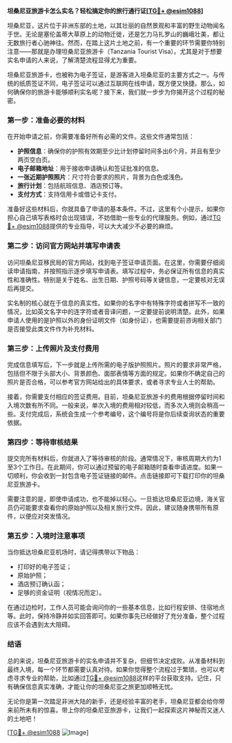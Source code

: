 **坦桑尼亚旅游卡怎么实名？轻松搞定你的旅行通行证[[TG💪+ @esim1088](https://t.me/s/esim1088)]**

坦桑尼亚，这片位于非洲东部的土地，以其壮丽的自然景观和丰富的野生动物闻名于世。无论是塞伦盖蒂大草原上的动物迁徙，还是乞力马扎罗山的巍峨壮美，都让无数旅行者心驰神往。然而，在踏上这片土地之前，有一个重要的环节需要你特别注意——那就是办理坦桑尼亚旅游卡（Tanzania Tourist Visa）。尤其是对于想要实名申请的人来说，了解清楚流程显得尤为重要。

坦桑尼亚旅游卡，也被称为电子签证，是游客进入坦桑尼亚的主要方式之一。与传统的纸质签证不同，电子签证可以通过互联网在线申请，既方便又快捷。那么，如何确保你的旅游卡能够顺利实名呢？接下来，我们就一步步为你揭开这个过程的秘密。

### **第一步：准备必要的材料**
在开始申请之前，你需要准备好所有必需的文件。这些文件通常包括：
- **护照信息**：确保你的护照有效期至少比计划停留时间多出6个月，并且有至少两页空白页。
- **电子邮箱地址**：用于接收申请确认和签证批准的信息。
- **一张近期护照照片**：尺寸符合要求的照片，背景为白色或浅色。
- **旅行计划**：包括航班信息、酒店预订等。
- **支付方式**：支持信用卡或借记卡支付。

准备好这些材料后，你就具备了申请的基本条件。不过，这里有个小提示，如果你担心自己填写表格时会出现错误，不妨借助一些专业的代理服务。例如，通过[TG💪+ @esim1088](https://t.me/s/esim1088)提供的专业指导，可以大大减少不必要的麻烦。

### **第二步：访问官方网站并填写申请表**
访问坦桑尼亚移民局的官方网站，找到电子签证申请页面。在这里，你需要仔细阅读申请指南，并按照指示逐步填写申请表。填写过程中，务必保证所有信息的真实性和准确性。特别是关于姓名、出生日期、护照号码等关键信息，一定要核对无误后再提交。

实名制的核心就在于信息的真实性。如果你的名字中有特殊字符或者拼写不一致的情况，比如英文名字中的连字符或者音译问题，一定要提前说明清楚。此外，如果申请人使用的是护照以外的身份证明文件（如身份证），也需要提前咨询相关部门是否接受此类文件作为补充材料。

### **第三步：上传照片及支付费用**
完成信息填写后，下一步就是上传所需的电子版护照照片。照片的要求非常严格，包括但不限于头部大小、背景颜色、面部表情等方面的规定。如果你不确定自己的照片是否合格，可以参考官方网站给出的具体要求，或者寻求专业人士的帮助。

接着，你需要支付相应的签证费用。目前，坦桑尼亚旅游卡的费用根据停留时间和入境次数有所不同。一般来说，单次入境的费用相对较低，而多次入境则会稍高一些。支付完成后，系统会生成一个参考编号，这个编号将是你后续查询状态的重要依据。

### **第四步：等待审核结果**
提交完所有材料后，你就进入了等待审核的阶段。通常情况下，审核周期大约为1至3个工作日。在此期间，你可以通过预留的电子邮箱随时查看申请进度。如果一切顺利，你会收到一封包含电子签证链接的邮件。点击链接即可下载打印你的坦桑尼亚旅游卡。

需要注意的是，即使申请成功，也不能掉以轻心。一旦抵达坦桑尼亚边境，海关官员仍可能要求查看你的原始护照以及相关旅行文件。因此，建议随身携带所有原件，以便应对突发情况。

### **第五步：入境时注意事项**
当你抵达坦桑尼亚机场时，请记得携带以下物品：
- 打印好的电子签证；
- 原始护照；
- 酒店预订确认函；
- 足够的资金证明（视情况而定）。

在通过边检时，工作人员可能会询问你的一些基本信息，比如行程安排、住宿地点等。此时，保持冷静并如实回答即可。如果你事先已经做好了充分准备，整个过程应该不会遇到太大阻碍。

### **结语**
总的来说，坦桑尼亚旅游卡的实名申请并不复杂，但细节决定成败。从准备材料到最终入境，每一个环节都需要认真对待。如果你觉得整个流程过于繁琐，也可以考虑寻求专业的帮助，比如通过[TG💪+ @esim1088](https://t.me/s/esim1088)这样的平台获取支持。记住，只有确保信息真实准确，才能让你的坦桑尼亚之旅更加顺畅无忧。

无论你是第一次踏足非洲大陆的新手，还是经验丰富的老手，坦桑尼亚都会给你带来前所未有的惊喜。带上你的坦桑尼亚旅游卡，让我们一起探索这片神秘而又迷人的土地吧！

[[TG💪+ @esim1088](https://t.me/s/esim1088) ![Image](https://i.postimg.cc/4NQfJmqS/Snipaste-2025-05-13-00-14-12.png)]